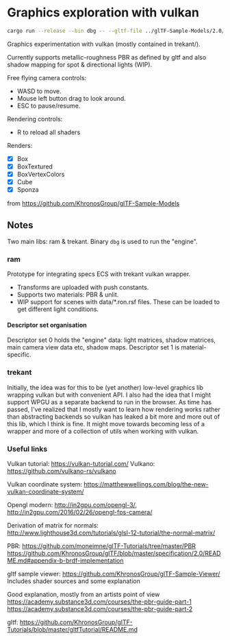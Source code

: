 # Graphics exploration with vulkan

```sh
cargo run --release --bin dbg -- --gltf-file ../glTF-Sample-Models/2.0/Sponza/glTF/Sponza.gltf --ambient-light
```

Graphics experimentation with vulkan (mostly contained in trekant/).

Currently supports metallic-roughness PBR as defined by gltf and also shadow mapping for spot & directional lights (WIP).

Free flying camera controls:

* WASD to move.
* Mouse left button drag to look around.
* ESC to pause/resume.

Rendering controls:

* R to reload all shaders

Renders:

* [x] Box
* [x] BoxTextured
* [x] BoxVertexColors
* [x] Cube
* [x] Sponza

from <https://github.com/KhronosGroup/glTF-Sample-Models>

## Notes

Two main libs: ram & trekant. Binary `dbg` is used to run the "engine".

### ram

Prototype for integrating specs ECS with trekant vulkan wrapper.

* Transforms are uploaded with push constants.
* Supports two materials: PBR & unlit.
* WIP support for scenes with data/*.ron.rsf files. These can be loaded to get different light conditions.

#### Descriptor set organisation

Descriptor set 0 holds the "engine" data: light matrices, shadow matrices, main camera view data etc, shadow maps.
Descriptor set 1 is material-specific.

### trekant

Initially, the idea was for this to be (yet another) low-level graphics lib wrapping vulkan but with convenient API. I
also had the idea that I might support WPGU as a separate backend to run in the browser. As time has passed, I've realized
that I mostly want to learn how rendering works rather than abstracting backends so vulkan has leaked a bit more and more
out of this lib, which I think is fine. It might move towards becoming less of a wrapper and more of a collection of utils
when working with vulkan.

### Useful links

Vulkan tutorial: <https://vulkan-tutorial.com/>
Vulkano: <https://github.com/vulkano-rs/vulkano>

Vulkan coordinate system: <https://matthewwellings.com/blog/the-new-vulkan-coordinate-system/>

Opengl modern: <http://in2gpu.com/opengl-3/>, <http://in2gpu.com/2016/02/26/opengl-fps-camera/>

Derivation of matrix for normals:
<http://www.lighthouse3d.com/tutorials/glsl-12-tutorial/the-normal-matrix/>

PBR:
<https://github.com/moneimne/glTF-Tutorials/tree/master/PBR>
<https://github.com/KhronosGroup/glTF/blob/master/specification/2.0/README.md#appendix-b-brdf-implementation>

gltf sample viewer:
<https://github.com/KhronosGroup/glTF-Sample-Viewer/>
Includes shader sources and some explanation

Good explanation, mostly from an artists point of view
<https://academy.substance3d.com/courses/the-pbr-guide-part-1>
<https://academy.substance3d.com/courses/the-pbr-guide-part-2>

gltf:
<https://github.com/KhronosGroup/glTF-Tutorials/blob/master/gltfTutorial/README.md>
